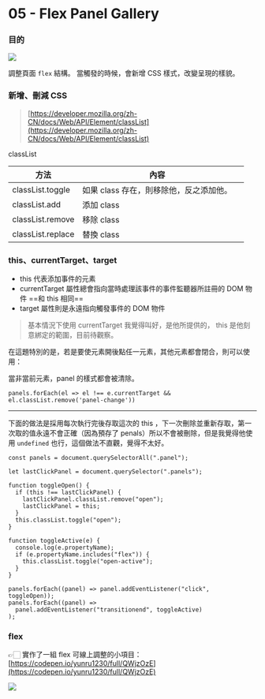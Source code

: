 # 05 - Flex Panel Gallery

### 目的
![](https://i.imgur.com/Rsg1NWl.png)

調整頁面 `flex` 結構。
當觸發的時候，會新增 CSS 樣式，改變呈現的樣貌。

### 新增、刪減 CSS
> [https://developer.mozilla.org/zh-CN/docs/Web/API/Element/classList](https://developer.mozilla.org/zh-CN/docs/Web/API/Element/classList)

classList

| 方法 	| 內容 	|  	|
|-------------------	|-----------------------------------------	|---	|
| classList.toggle 	| 如果 class 存在，則移除他，反之添加他。 	|  	|
| classList.add 	| 添加 class 	|  	|
| classList.remove 	| 移除 class 	|  	|
| classList.replace 	| 替換 class 	|  	|

### this、currentTarget、target

* this 代表添加事件的元素
* currentTarget 屬性總會指向當時處理該事件的事件監聽器所註冊的 DOM 物件
==和 this 相同==
* target 屬性則是永遠指向觸發事件的 DOM 物件

> 基本情況下使用 currentTarget 我覺得叫好，是他所提供的， this 是他刻意綁定的範圍，目前待觀察。

在這題特別的是，若是要使元素開後點任一元素，其他元素都會閉合，則可以使用：

當非當前元素，panel 的樣式都會被清除。

```javascript=
panels.forEach(el => el !== e.currentTarget && el.classList.remove('panel-change'))
```

---

下面的做法是採用每次執行完後存取這次的 this ，下一次刪除並重新存取，第一次取的值永遠不會正確（因為預存了 penals）所以不會被刪除，但是我覺得他使用 `undefined` 也行，這個做法不直觀，覺得不太好。

```javascript=
const panels = document.querySelectorAll(".panel");

let lastClickPanel = document.querySelector(".panels");

function toggleOpen() {
  if (this !== lastClickPanel) {
    lastClickPanel.classList.remove("open");
    lastClickPanel = this;
  }
  this.classList.toggle("open");
}

function toggleActive(e) {
  console.log(e.propertyName);
  if (e.propertyName.includes("flex")) {
    this.classList.toggle("open-active");
  }
}

panels.forEach((panel) => panel.addEventListener("click", toggleOpen));
panels.forEach((panel) =>
  panel.addEventListener("transitionend", toggleActive)
);

```

### flex

👉🏻 實作了一組 flex 可線上調整的小項目：
[https://codepen.io/yunru1230/full/QWjzOzE](https://codepen.io/yunru1230/full/QWjzOzE)

![](https://i.imgur.com/EECjhpx.png)
